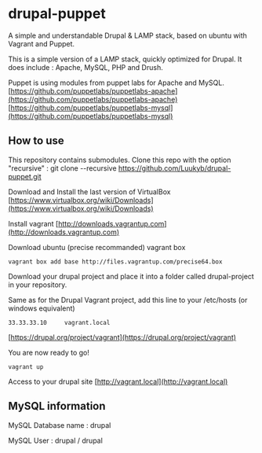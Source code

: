 # drupal-puppet

A simple and understandable Drupal &amp; LAMP stack, based on ubuntu with Vagrant and Puppet.

This is a simple version of a LAMP stack, quickly optimized for Drupal.
It does include : Apache, MySQL, PHP and Drush.

Puppet is using modules from puppet labs for Apache and MySQL.
[https://github.com/puppetlabs/puppetlabs-apache](https://github.com/puppetlabs/puppetlabs-apache)
[https://github.com/puppetlabs/puppetlabs-mysql](https://github.com/puppetlabs/puppetlabs-mysql)

## How to use

This repository contains submodules. Clone this repo with the option "recursive" : git clone --recursive https://github.com/Luukyb/drupal-puppet.git

Download and Install the last version of VirtualBox
[https://www.virtualbox.org/wiki/Downloads](https://www.virtualbox.org/wiki/Downloads)

Install vagrant
[http://downloads.vagrantup.com](http://downloads.vagrantup.com)

Download ubuntu (precise recommanded) vagrant box

	vagrant box add base http://files.vagrantup.com/precise64.box

Download your drupal project and place it into a folder called drupal-project in your repository.

Same as for the Drupal Vagrant project, add this line to your /etc/hosts (or windows equivalent)

	33.33.33.10 	vagrant.local

[https://drupal.org/project/vagrant](https://drupal.org/project/vagrant)

You are now ready to go!

	vagrant up

Access to your drupal site
[http://vagrant.local](http://vagrant.local)

## MySQL information

MySQL Database name : drupal

MySQL User : drupal / drupal
